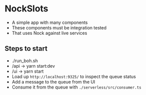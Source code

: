 # NockSlots

- A simple app with many components
- These components must be integration tested
- That uses Nock against live services


## Steps to start

- ./run_boh.sh
- /api -> yarn start:dev
- /ui -> yarn start
- Load up `http://localhost:9325/` to inspect the queue status
- Add a message to the queue from the UI
- Consume it from the queue with `./serverless/src/consumer.ts`
